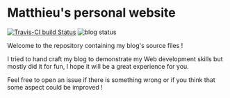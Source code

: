 # Matthieu's personal website

[![Travis-CI build Status](https://img.shields.io/travis/com/MattMattV/blog.svg?logo=travis&style=for-the-badge)](https://travis-ci.com/MattMattV/blog) ![blog status](https://img.shields.io/website/https/blog.mvion.fr.svg?down_color=red&down_message=in%20maintenance&label=blog%20status&style=for-the-badge&up_message=online%20%21)

Welcome to the repository containing my blog's source files !

I tried to hand craft my blog to demonstrate my Web development skills but mostly did it for fun, I hope it will be a great experience for you.

Feel free to open an issue if there is something wrong or if you think that some aspect could be improved !